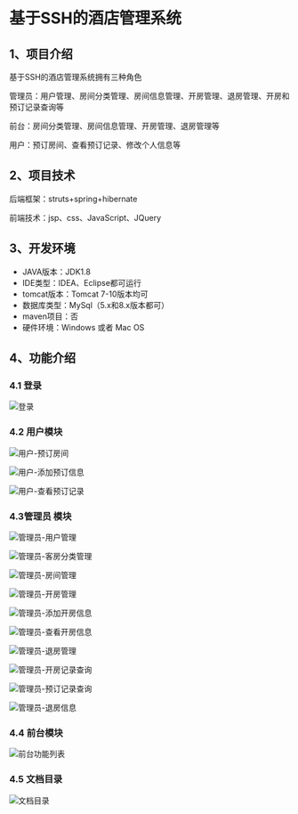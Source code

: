 # 基于SSH的酒店管理系统



## 1、项目介绍

基于SSH的酒店管理系统拥有三种角色

管理员：用户管理、房间分类管理、房间信息管理、开房管理、退房管理、开房和预订记录查询等

前台：房间分类管理、房间信息管理、开房管理、退房管理等

用户：预订房间、查看预订记录、修改个人信息等


## 2、项目技术

后端框架：struts+spring+hibernate

前端技术：jsp、css、JavaScript、JQuery

## 3、开发环境

- JAVA版本：JDK1.8
- IDE类型：IDEA、Eclipse都可运行
- tomcat版本：Tomcat 7-10版本均可
- 数据库类型：MySql（5.x和8.x版本都可） 
- maven项目：否
- 硬件环境：Windows 或者 Mac OS


## 4、功能介绍

### 4.1 登录

![登录](https://project-images-1256969109.cos.ap-chongqing.myqcloud.com/Typora-Images/202208071621136.jpg)

### 4.2 用户模块

![用户-预订房间](https://project-images-1256969109.cos.ap-chongqing.myqcloud.com/Typora-Images/202208071622189.jpg)

![用户-添加预订信息](https://project-images-1256969109.cos.ap-chongqing.myqcloud.com/Typora-Images/202208071622159.jpg)

![用户-查看预订记录](https://project-images-1256969109.cos.ap-chongqing.myqcloud.com/Typora-Images/202208071622373.jpg)

### 4.3管理员 模块

![管理员-用户管理](https://project-images-1256969109.cos.ap-chongqing.myqcloud.com/Typora-Images/202208071622455.jpg)

![管理员-客房分类管理](https://project-images-1256969109.cos.ap-chongqing.myqcloud.com/Typora-Images/202208071622257.jpg)

![管理员-房间管理](https://project-images-1256969109.cos.ap-chongqing.myqcloud.com/Typora-Images/202208071622174.jpg)

![管理员-开房管理](https://project-images-1256969109.cos.ap-chongqing.myqcloud.com/Typora-Images/202208071622603.jpg)

![管理员-添加开房信息](https://project-images-1256969109.cos.ap-chongqing.myqcloud.com/Typora-Images/202208071622183.jpg)

![管理员-查看开房信息](https://project-images-1256969109.cos.ap-chongqing.myqcloud.com/Typora-Images/202208071622541.jpg)

![管理员-退房管理](https://project-images-1256969109.cos.ap-chongqing.myqcloud.com/Typora-Images/202208071622273.jpg)

![管理员-开房记录查询](https://project-images-1256969109.cos.ap-chongqing.myqcloud.com/Typora-Images/202208071622838.jpg)

![管理员-预订记录查询](https://project-images-1256969109.cos.ap-chongqing.myqcloud.com/Typora-Images/202208071622854.jpg)

![管理员-退房信息](https://project-images-1256969109.cos.ap-chongqing.myqcloud.com/Typora-Images/202208071622514.jpg)

### 4.4 前台模块

![前台功能列表](https://project-images-1256969109.cos.ap-chongqing.myqcloud.com/Typora-Images/202208071622943.jpg)

### 4.5 文档目录

![文档目录](https://project-images-1256969109.cos.ap-chongqing.myqcloud.com/Typora-Images/202208071622692.jpg)

